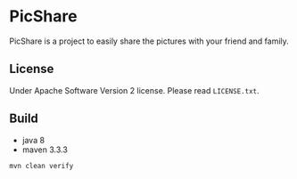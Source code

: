 # PicShare

PicShare is a project to easily share the pictures with your friend and family.

## License

Under Apache Software Version 2 license. Please read `LICENSE.txt`.

## Build

 - java 8
 - maven 3.3.3

```
mvn clean verify
```
